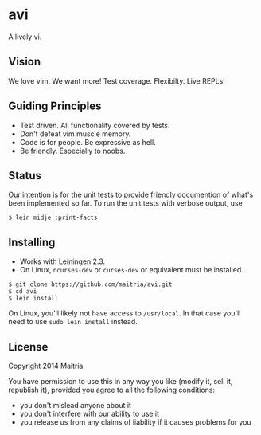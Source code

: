 # avi

A lively vi.

## Vision

We love vim. We want more! Test coverage. Flexibilty. Live REPLs! 

## Guiding Principles

* Test driven. All functionality covered by tests.
* Don't defeat vim muscle memory.
* Code is for people. Be expressive as hell.
* Be friendly. Especially to noobs.

## Status

Our intention is for the unit tests to provide friendly documention of what's been implemented so far.
To run the unit tests with verbose output, use

```
$ lein midje :print-facts
```

## Installing

* Works with Leiningen 2.3.
* On Linux, `ncurses-dev` or `curses-dev` or equivalent must be installed.

```
$ git clone https://github.com/maitria/avi.git
$ cd avi
$ lein install
```

On Linux, you'll likely not have access to `/usr/local`.  In that case you'll need to use
`sudo lein install` instead.

## License

Copyright 2014 Maitria

You have permission to use this in any way you like (modify it, sell it, republish it), 
provided you agree to all the following conditions:

* you don't mislead anyone about it
* you don't interfere with our ability to use it
* you release us from any claims of liability if it causes problems for you
